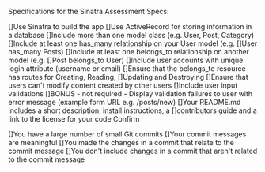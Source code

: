 Specifications for the Sinatra Assessment
Specs:

 []Use Sinatra to build the app
 []Use ActiveRecord for storing information in a database
 []Include more than one model class (e.g. User, Post, Category)
 []Include at least one has_many relationship on your User model (e.g. []User has_many Posts)
 []Include at least one belongs_to relationship on another model (e.g. []Post belongs_to User)
 []Include user accounts with unique login attribute (username or email)
 []Ensure that the belongs_to resource has routes for Creating, Reading, []Updating and Destroying
 []Ensure that users can't modify content created by other users
 []Include user input validations
 []BONUS - not required - Display validation failures to user with error message (example form URL e.g. /posts/new)
 []Your README.md includes a short description, install instructions, a []contributors guide and a link to the license for your code
Confirm

 []You have a large number of small Git commits
 []Your commit messages are meaningful
 []You made the changes in a commit that relate to the commit message
 []You don't include changes in a commit that aren't related to the commit message